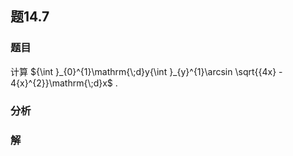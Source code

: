 ## 题14.7
### 题目
计算 ${\int }_{0}^{1}\mathrm{\;d}y{\int }_{y}^{1}\arcsin \sqrt{{4x} - 4{x}^{2}}\mathrm{\;d}x$ .
### 分析

### 解